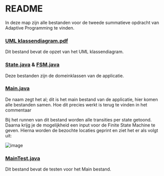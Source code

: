 # README

In deze map zijn alle bestanden voor de tweede summatieve opdracht van Adaptive Programming te vinden.

### [UML klassendiagram.pdf](https://github.com/Tobjass/Adaptive-Programming/blob/main/Summatieve%20opdrachten/2.%20Finite%20State%20Machine%20%26%20Testing/UML%20klassendiagram.pdf)
Dit bestand bevat de opzet van het UML klassendiagram.

### [State.java](https://github.com/Tobjass/Adaptive-Programming/blob/main/Summatieve%20opdrachten/2.%20Finite%20State%20Machine%20%26%20Testing/State.java) & [FSM.java](https://github.com/Tobjass/Adaptive-Programming/blob/main/Summatieve%20opdrachten/2.%20Finite%20State%20Machine%20%26%20Testing/FSM.java)
Deze bestanden zijn de domeinklassen van de applicatie.

### [Main.java](https://github.com/Tobjass/Adaptive-Programming/blob/main/Summatieve%20opdrachten/2.%20Finite%20State%20Machine%20%26%20Testing/Main.java)
De naam zegt het al; dit is het main bestand van de applicatie, hier komen alle bestanden samen. Hoe dit precies werkt is terug te vinden in het commentaar

Bij het runnen van dit bestand worden alle transities per state getoond. Daarna krijg je de mogelijkheid een input voor de Finite State Machine te geven. Hierna worden de bezochte locaties geprint en ziet het er als volgt uit:

![image](https://user-images.githubusercontent.com/74547189/119128275-bce3a280-ba35-11eb-9d01-c3b20bfc8f5f.png)

### [MainTest.java](https://github.com/Tobjass/Adaptive-Programming/blob/main/Summatieve%20opdrachten/2.%20Finite%20State%20Machine%20%26%20Testing/MainTest.java)
Dit bestand bevat de testen voor het Main bestand.
